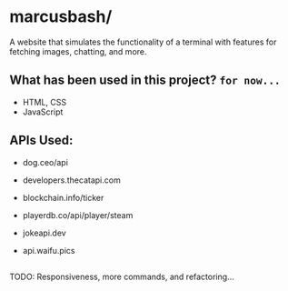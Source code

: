# marcusbash/
A website that simulates the functionality of a terminal with features for fetching images, chatting, and more.

## What has been used in this project? `for now...`
- HTML, CSS
- JavaScript

## APIs Used:
- dog.ceo/api

- developers.thecatapi.com

- blockchain.info/ticker

- playerdb.co/api/player/steam

- jokeapi.dev

- api.waifu.pics

    
## 

TODO: Responsiveness, more commands, and refactoring...

##
